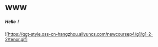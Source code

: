 # www
##### Hello！
![https://qgt-style.oss-cn-hangzhou.aliyuncs.com/newcoursep4/g1/g1-2-2/tenor.gif]
